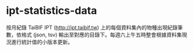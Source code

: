 # ipt-statistics-data
按月紀錄 TaiBIF IPT (http://ipt.taibif.tw) 上的每個資料集內的物種出現紀錄筆數，依格式 (json, tsv) 輸出至對應的目錄下。每週六上午五時整會根據資料集現況進行統計值的小版本更新。
